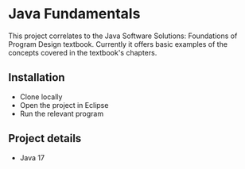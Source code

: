 # Java Fundamentals

This project correlates to the Java Software Solutions: Foundations of Program Design textbook. Currently it offers basic examples of the concepts covered in the textbook's chapters. 

## Installation
- Clone locally 
- Open the project in Eclipse 
- Run the relevant program 

## Project details 
- Java 17